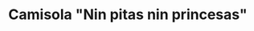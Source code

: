 ---
title: 'Camisola "Nin pitas nin princesas"'
description: 'Está chulísima, a menos que sexas fato e non teñas criterio. So apta para xente coa moral difusa.'
image: 'img/designs/camiseta_nin_pitas_nin_princesas.png'
---